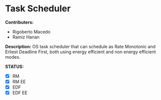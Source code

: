 # Task Scheduler

__Contributers:__
- Rigoberto Macedo  
- Ramiz Hanan

__Description:__
OS task scheduler that can schedule as Rate Monotonic and Erliest Deadline First, both using energy efficient and non energy efficient modes.

__STATUS:__
- [X] RM
- [x] RM EE
- [x] EDF
- [x] EDF EE
